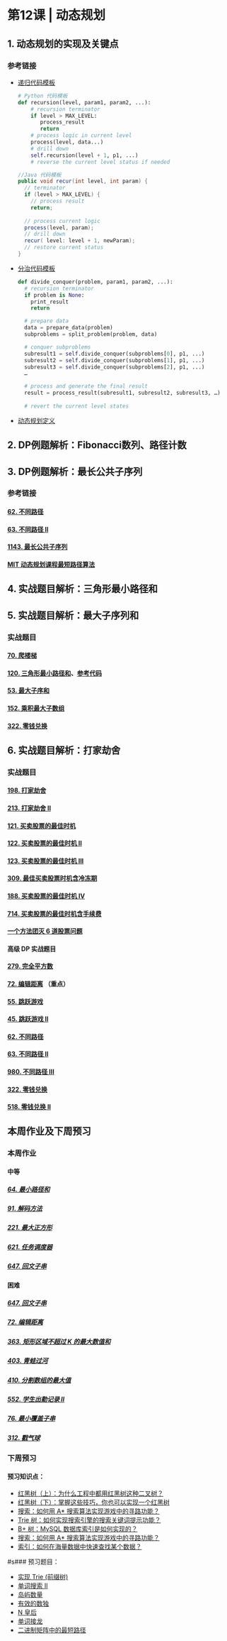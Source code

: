 # 第12课 | 动态规划

## 1. 动态规划的实现及关键点

### 参考链接

- [递归代码模板](http://shimo.im/docs/DjqqGCT3xqDYwPyY/)

    ```python
    # Python 代码模板
    def recursion(level, param1, param2, ...): 
        # recursion terminator 
        if level > MAX_LEVEL: 
    	   process_result 
    	   return 
        # process logic in current level 
        process(level, data...) 
        # drill down 
        self.recursion(level + 1, p1, ...) 
        # reverse the current level status if needed
    ```

    ```java
    //Java 代码模板
    public void recur(int level, int param) { 
      // terminator 
      if (level > MAX_LEVEL) { 
        // process result 
        return; 
      
      // process current logic 
      process(level, param); 
      // drill down 
      recur( level: level + 1, newParam);
      // restore current status 
    }
    ```

- [分治代码模板](http://shimo.im/docs/3xvghYh3JJPKwdvt/)

    ```python
    def divide_conquer(problem, param1, param2, ...): 
      # recursion terminator 
      if problem is None: 
    	print_result 
    	return 
    
      # prepare data 
      data = prepare_data(problem) 
      subproblems = split_problem(problem, data) 
    
      # conquer subproblems 
      subresult1 = self.divide_conquer(subproblems[0], p1, ...) 
      subresult2 = self.divide_conquer(subproblems[1], p1, ...) 
      subresult3 = self.divide_conquer(subproblems[2], p1, ...) 
      …
    
      # process and generate the final result 
      result = process_result(subresult1, subresult2, subresult3, …)
    	
      # revert the current level states
    ```

- [动态规划定义](https://en.wikipedia.org/wiki/Dynamic_programming)

## 2. DP例题解析：Fibonacci数列、路径计数



## 3. DP例题解析：最长公共子序列

### 参考链接

#### [62. 不同路径](https://leetcode-cn.com/problems/unique-paths/)

#### [63. 不同路径 II](https://leetcode-cn.com/problems/unique-paths-ii/)

#### [1143. 最长公共子序列](https://leetcode-cn.com/problems/longest-common-subsequence/)

#### [MIT 动态规划课程最短路径算法](https://www.bilibili.com/video/av53233912?from=search&seid=2847395688604491997)

## 4. 实战题目解析：三角形最小路径和

## 5. 实战题目解析：最大子序列和

### 实战题目

#### [70. 爬楼梯](https://leetcode-cn.com/problems/climbing-stairs/)

#### [120. 三角形最小路径和](https://leetcode-cn.com/problems/triangle/)、[参考代码](https://leetcode.com/problems/triangle/discuss/38735/Python-easy-to-understand-solutions-(top-down-bottom-up))

#### [53. 最大子序和](https://leetcode-cn.com/problems/maximum-subarray/)

#### [152. 乘积最大子数组](https://leetcode-cn.com/problems/maximum-product-subarray/)

#### [322. 零钱兑换](https://leetcode-cn.com/problems/coin-change/)



## 6. 实战题目解析：打家劫舍

### 实战题目

#### [198. 打家劫舍](https://leetcode-cn.com/problems/house-robber/)

#### [213. 打家劫舍 II](https://leetcode-cn.com/problems/house-robber-ii/)

#### [121. 买卖股票的最佳时机](https://leetcode-cn.com/problems/best-time-to-buy-and-sell-stock/)

#### [122. 买卖股票的最佳时机 II](https://leetcode-cn.com/problems/best-time-to-buy-and-sell-stock-ii/)

#### [123. 买卖股票的最佳时机 III](https://leetcode-cn.com/problems/best-time-to-buy-and-sell-stock-iii/)

#### [309. 最佳买卖股票时机含冷冻期](https://leetcode-cn.com/problems/best-time-to-buy-and-sell-stock-with-cooldown/)

#### [188. 买卖股票的最佳时机 IV](https://leetcode-cn.com/problems/best-time-to-buy-and-sell-stock-iv/)

#### [714. 买卖股票的最佳时机含手续费](https://leetcode-cn.com/problems/best-time-to-buy-and-sell-stock-with-transaction-fee/)

####  [一个方法团灭 6 道股票问题](https://leetcode-cn.com/problems/best-time-to-buy-and-sell-stock/solution/yi-ge-fang-fa-tuan-mie-6-dao-gu-piao-wen-ti-by-l-3/)

#### 高级 DP 实战题目

#### [279. 完全平方数](https://leetcode-cn.com/problems/perfect-squares/)

#### [72. 编辑距离](https://leetcode-cn.com/problems/edit-distance/) （重点）

#### [55. 跳跃游戏](https://leetcode-cn.com/problems/jump-game/)

#### [45. 跳跃游戏 II](https://leetcode-cn.com/problems/jump-game-ii/)

#### [62. 不同路径](https://leetcode-cn.com/problems/unique-paths/)

#### [63. 不同路径 II](https://leetcode-cn.com/problems/unique-paths-ii/)

#### [980. 不同路径 III](https://leetcode-cn.com/problems/unique-paths-iii/)

#### [322. 零钱兑换](https://leetcode-cn.com/problems/coin-change/)

#### [518. 零钱兑换 II](https://leetcode-cn.com/problems/coin-change-2/)

## 本周作业及下周预习

### 本周作业

#### 中等

##### [64. 最小路径和](https://leetcode-cn.com/problems/minimum-path-sum/)

##### [91. 解码方法](https://leetcode-cn.com/problems/decode-ways/)

##### [221. 最大正方形](https://leetcode-cn.com/problems/maximal-square/)

##### [621. 任务调度器](https://leetcode-cn.com/problems/task-scheduler/)

##### [647. 回文子串](https://leetcode-cn.com/problems/palindromic-substrings/)

#### 困难

##### [647. 回文子串](https://leetcode-cn.com/problems/palindromic-substrings/)

##### [72. 编辑距离](https://leetcode-cn.com/problems/edit-distance/)

##### [363. 矩形区域不超过 K 的最大数值和](https://leetcode-cn.com/problems/max-sum-of-rectangle-no-larger-than-k/)

##### [403. 青蛙过河](https://leetcode-cn.com/problems/frog-jump/)

##### [410. 分割数组的最大值](https://leetcode-cn.com/problems/split-array-largest-sum/)

##### [552. 学生出勤记录 II](https://leetcode-cn.com/problems/student-attendance-record-ii/)

##### [76. 最小覆盖子串](https://leetcode-cn.com/problems/minimum-window-substring/)

##### [312. 戳气球](https://leetcode-cn.com/problems/burst-balloons/)



### 下周预习

#### 预习知识点：

- [红黑树（上）：为什么工程中都用红黑树这种二叉树？](https://time.geekbang.org/column/article/68638)
- [红黑树（下）：掌握这些技巧，你也可以实现一个红黑树](https://time.geekbang.org/column/article/68976)
- [搜索：如何用 A* 搜索算法实现游戏中的寻路功能？](https://time.geekbang.org/column/article/78175)
- [Trie 树：如何实现搜索引擎的搜索关键词提示功能？](https://time.geekbang.org/column/article/72414)
- [B+ 树：MySQL 数据库索引是如何实现的？](https://time.geekbang.org/column/article/77830)
- [搜索：如何用 A* 搜索算法实现游戏中的寻路功能？](https://time.geekbang.org/column/article/78175)
- [索引：如何在海量数据中快速查找某个数据？](https://time.geekbang.org/column/article/78449)

#s### 预习题目：

- [实现 Trie (前缀树)](https://leetcode-cn.com/problems/implement-trie-prefix-tree/#/description)
- [单词搜索 II](https://leetcode-cn.com/problems/word-search-ii/)
- [岛屿数量](https://leetcode-cn.com/problems/number-of-islands/)
- [有效的数独](https://leetcode-cn.com/problems/valid-sudoku/description/)
- [N 皇后](https://leetcode-cn.com/problems/n-queens/)
- [单词接龙](https://leetcode-cn.com/problems/word-ladder/)
- [二进制矩阵中的最短路径](https://leetcode-cn.com/problems/shortest-path-in-binary-matrix/)